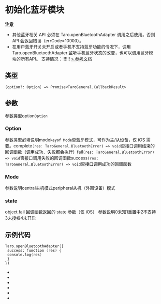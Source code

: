# 初始化蓝牙模块
**注意**

- 其他蓝牙相关 API 必须在 Taro.openBluetoothAdapter 调用之后使用。否则 API 会返回错误（errCode=10000）。
- 在用户蓝牙开关未开启或者手机不支持蓝牙功能的情况下，调用 Taro.openBluetoothAdapter 监听手机蓝牙状态的改变，也可以调用蓝牙模块的所有API。
支持情况：!!!!!!
[> 参考文档
](https://developers.weixin.qq.com/miniprogram/dev/api/device/bluetooth/wx.openBluetoothAdapter.html)
## 类型[​](openBluetoothAdapter.html#类型)
```tsx
(option?: Option) => Promise<TaroGeneral.CallbackResult>
```

## 参数[​](openBluetoothAdapter.html#参数)
参数类型option`Option`
### Option[​](openBluetoothAdapter.html#option)
参数类型必填说明mode`keyof Mode`否蓝牙模式，可作为主/从设备，仅 iOS 需要。complete`(res: TaroGeneral.BluetoothError) => void`否接口调用结束的回调函数（调用成功、失败都会执行）fail`(res: TaroGeneral.BluetoothError) => void`否接口调用失败的回调函数success`(res: TaroGeneral.BluetoothError) => void`否接口调用成功的回调函数
### Mode[​](openBluetoothAdapter.html#mode)
参数说明central主机模式peripheral从机（外围设备）模式
### state[​](openBluetoothAdapter.html#state)
object.fail 回调函数返回的 state 参数（仅 iOS）
参数说明0未知1重置中2不支持3未授权4未开启
## 示例代码[​](openBluetoothAdapter.html#示例代码)
```tsx
Taro.openBluetoothAdapter({
 success: function (res) {
 console.log(res)
 }
})
```

- 
- 

- 
- 
- 

-
